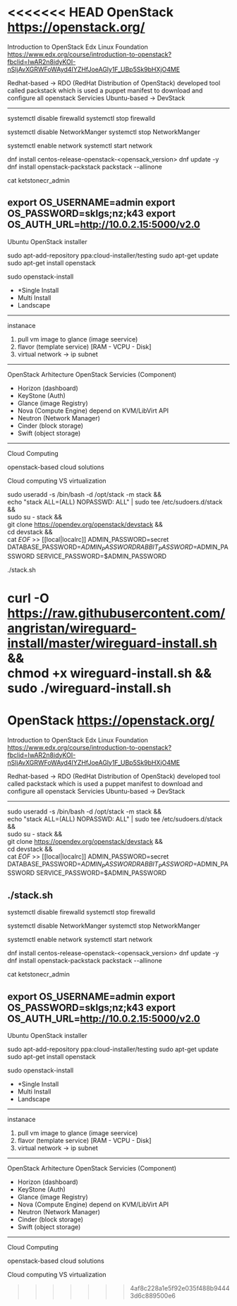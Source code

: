 <<<<<<< HEAD
OpenStack https://openstack.org/
================

Introduction to OpenStack Edx Linux Foundation
https://www.edx.org/course/introduction-to-openstack?fbclid=IwAR2n8idyKOI-nSIjAvXGRWFoWAyd4IYZHfJoeAGly1F_UBp5Sk9bHXjO4ME



Redhat-based -> RDO (RedHat Distribution of OpenStack) developed tool called packstack which is used a puppet manifest to download and configure all openstack Servicies
Ubuntu-based -> DevStack

-------------------------------------------------------------------------------------------------------------------------------------------------------------


systemctl disable firewalld
systemctl stop firewalld

systemctl disable NetworkManger
systemctl stop NetworkManger

systemctl enable network
systemctl start network

dnf install centos-release-openstack-<opensack_version>
dnf update -y
dnf install openstack-packstack
packstack --allinone

cat ketstonecr_admin

export OS_USERNAME=admin
export OS_PASSWORD=sklgs;nz;k43
export OS_AUTH_URL=http://10.0.2.15:5000/v2.0
-------------------------------------------------------------------------------------------------------------------------------------------------------------
Ubuntu OpenStack installer

sudo apt-add-repository ppa:cloud-installer/testing
sudo apt-get update
sudo apt-get install openstack

sudo openstack-install

- *Single Install
- Multi Install
- Landscape
-------------------------------------------------------------------------------------------------------------------------------------------------------------


instanace



1. pull vm image to glance (image seervice)
2. flavor (template service) [RAM - VCPU - Disk]
3. virtual network -> ip subnet



-------------------------------------------------------------------------------------------------------------------------------------------------------------

OpenStack Arhitecture
OpenStack Servicies (Component)

- Horizon (dashboard)
- KeyStone (Auth)
- Glance (image Registry)
- Nova (Compute Engine) depend on KVM/LibVirt API
- Neutron (Network Manager)
- Cinder (block storage)
- Swift (object storage)
-------------------------------------------------------------------------------------------------------------------------------------------------------------


Cloud Computing

openstack-based cloud solutions

Cloud computing VS virtualization

sudo useradd -s /bin/bash -d /opt/stack -m stack && \
echo "stack ALL=(ALL) NOPASSWD: ALL" | sudo tee /etc/sudoers.d/stack && \
sudo su - stack && \
git clone https://opendev.org/openstack/devstack && \
cd devstack && \
cat _EOF_ >>
[[local|localrc]]
ADMIN_PASSWORD=secret
DATABASE_PASSWORD=$ADMIN_PASSWORD
RABBIT_PASSWORD=$ADMIN_PASSWORD
SERVICE_PASSWORD=$ADMIN_PASSWORD

./stack.sh


curl -O https://raw.githubusercontent.com/angristan/wireguard-install/master/wireguard-install.sh &&\
chmod +x wireguard-install.sh &&\
sudo ./wireguard-install.sh
=======
OpenStack https://openstack.org/
===

Introduction to OpenStack Edx Linux Foundation
https://www.edx.org/course/introduction-to-openstack?fbclid=IwAR2n8idyKOI-nSIjAvXGRWFoWAyd4IYZHfJoeAGly1F_UBp5Sk9bHXjO4ME



Redhat-based -> RDO (RedHat Distribution of OpenStack) developed tool called packstack which is used a puppet manifest to download and configure all openstack Servicies
Ubuntu-based -> DevStack

---
sudo useradd -s /bin/bash -d /opt/stack -m stack && \
echo "stack ALL=(ALL) NOPASSWD: ALL" | sudo tee /etc/sudoers.d/stack && \
sudo su - stack && \
git clone https://opendev.org/openstack/devstack && \
cd devstack && \
cat _EOF_ >>
[[local|localrc]]
ADMIN_PASSWORD=secret
DATABASE_PASSWORD=$ADMIN_PASSWORD
RABBIT_PASSWORD=$ADMIN_PASSWORD
SERVICE_PASSWORD=$ADMIN_PASSWORD

./stack.sh
---


systemctl disable firewalld
systemctl stop firewalld

systemctl disable NetworkManger
systemctl stop NetworkManger

systemctl enable network
systemctl start network

dnf install centos-release-openstack-<opensack_version>
dnf update -y
dnf install openstack-packstack
packstack --allinone

cat ketstonecr_admin

export OS_USERNAME=admin
export OS_PASSWORD=sklgs;nz;k43
export OS_AUTH_URL=http://10.0.2.15:5000/v2.0
---
Ubuntu OpenStack installer

sudo apt-add-repository ppa:cloud-installer/testing
sudo apt-get update
sudo apt-get install openstack

sudo openstack-install

- *Single Install
- Multi Install
- Landscape
---


instanace



1. pull vm image to glance (image seervice)
2. flavor (template service) [RAM - VCPU - Disk]
3. virtual network -> ip subnet



---

OpenStack Arhitecture
OpenStack Servicies (Component)

- Horizon (dashboard)
- KeyStone (Auth)
- Glance (image Registry)
- Nova (Compute Engine) depend on KVM/LibVirt API
- Neutron (Network Manager)
- Cinder (block storage)
- Swift (object storage)
---


Cloud Computing

openstack-based cloud solutions

Cloud computing VS virtualization
>>>>>>> 4af8c228a1e5f92e035f488b94443d6c889500e6
